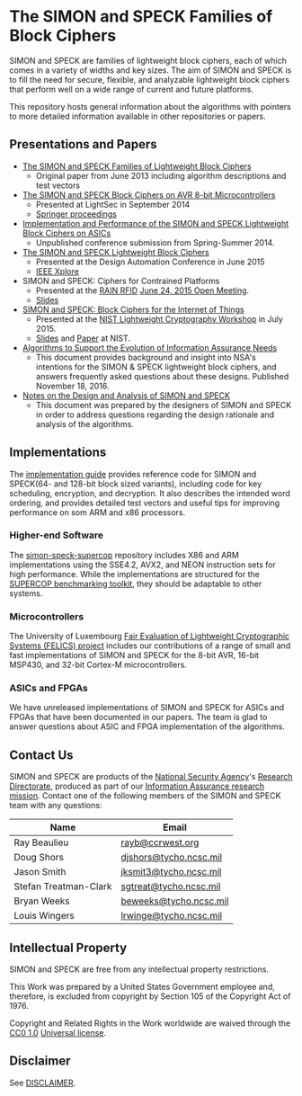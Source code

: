 # The SIMON and SPECK Families of Block Ciphers

SIMON and SPECK are families of lightweight block ciphers, each of
which comes in a variety of widths and key sizes. The aim of SIMON and
SPECK is to fill the need for secure, flexible, and analyzable
lightweight block ciphers that perform well on a wide range of current
and future platforms.

This repository hosts general information about the algorithms with
pointers to more detailed information available in other repositories
or papers.

## Presentations and Papers

* [The SIMON and SPECK Families of Lightweight Block
Ciphers](https://eprint.iacr.org/2013/404.pdf)
  * Original paper from June 2013 including algorithm descriptions and
    test vectors
* [The SIMON and SPECK Block Ciphers on AVR 8-bit
  Microcontrollers](https://eprint.iacr.org/2014/947.pdf)
  * Presented at LightSec in September 2014
  * [Springer
    proceedings](https://link.springer.com/chapter/10.1007%2F978-3-319-16363-5_1)
* [Implementation and Performance of the SIMON and SPECK Lightweight Block
  Ciphers on ASICs](https://nsacyber.github.io/simon-speck/papers/simon-speck-asic-2014.pdf)
  * Unpublished conference submission from Spring-Summer 2014.
* [The SIMON and SPECK Lightweight Block Ciphers](http://dx.doi.org/10.1145/2744769.2747946)
  * Presented at the Design Automation Conference in June 2015
  * [IEEE Xplore](http://ieeexplore.ieee.org/xpl/articleDetails.jsp?arnumber=7167361)
* SIMON and SPECK: Ciphers for Contrained Platforms
  * Presented at the
    [RAIN RFID](http://rainrfid.org) [June 24, 2015 Open
    Meeting](http://rainrfid.org/resources/rain-meetings/portland-or-2015-06-24/).
  * [Slides](http://www.rainrfid.org/wp-content/uploads/2015/07/Wingers-RAINRFID.pdf)
* [SIMON and SPECK: Block Ciphers for the Internet of
Things](https://eprint.iacr.org/2015/585.pdf)
  * Presented at the
    [NIST Lightweight Cryptography Workshop](
    http://www.nist.gov/itl/csd/ct/lwc_workshop2015.cfm) in July 2015.
  * [Slides](http://csrc.nist.gov/groups/ST/lwc-workshop2015/presentations/session1-shors.pdf)
    and
    [Paper](http://csrc.nist.gov/groups/ST/lwc-workshop2015/papers/session1-shors-paper.pdf)
    at NIST.
* [Algorithms to Support the Evolution of Information Assurance Needs](https://nsacyber.github.io/simon-speck/papers/Algorithms-to-Support-the-Evolution-of-Information-Assurance-Needs.pdf)
  * This document provides background and insight into NSA's intentions for the
    SIMON & SPECK lightweight block ciphers, and answers frequently asked
    questions about these designs. Published November 18, 2016.
* [Notes on the Design and Analysis of SIMON and SPECK](https://eprint.iacr.org/2017/560.pdf)
  * This document was prepared by the designers of SIMON and SPECK in order to
    address questions regarding the design rationale and analysis of the
    algorithms.

## Implementations

The [implementation guide](https://nsacyber.github.io/simon-speck/implementations/ImplementationGuide.pdf) provides reference code for SIMON and SPECK(64- and 128-bit block sized variants), including code for key scheduling, encryption, and decryption. It also describes the intended word ordering, and provides detailed test vectors and useful tips for improving performance on som ARM and x86 processors.

### Higher-end Software

The
[simon-speck-supercop](https://github.com/nsacyber/simon-speck-supercop)
repository includes X86 and ARM implementations using the SSE4.2, AVX2, and
NEON instruction sets for high performance. While the implementations
are structured for the
[SUPERCOP benchmarking toolkit](https://bench.cr.yp.to/supercop.html),
they should be adaptable to other systems.

### Microcontrollers

The University of Luxembourg [Fair Evaluation of Lightweight
Cryptographic Systems (FELICS)
project](https://www.cryptolux.org/index.php/FELICS) includes our
contributions of a range of small and fast implementations of SIMON and
SPECK for the 8-bit AVR, 16-bit MSP430, and 32-bit Cortex-M
microcontrollers.

### ASICs and FPGAs

We have unreleased implementations of SIMON and SPECK for ASICs and
FPGAs that have been documented in our papers. The team is glad to
answer questions about ASIC and FPGA implementation of the algorithms.

## Contact Us

SIMON and SPECK are products of the
[National Security Agency](https://www.nsa.gov/)'s
[Research Directorate](https://www.nsa.gov/what-we-do/research/),
produced as part of our
[Information Assurance research
mission](https://www.nsa.gov/what-we-do/research/ia-research/).
Contact one of the following members of the SIMON and SPECK team with
any questions:

Name                  | Email
----------------------|------------------------------------
Ray Beaulieu          | rayb@ccrwest.org
Doug Shors            | djshors@tycho.ncsc.mil
Jason Smith           | jksmit3@tycho.ncsc.mil
Stefan Treatman-Clark | sgtreat@tycho.ncsc.mil
Bryan Weeks           | beweeks@tycho.ncsc.mil
Louis Wingers         | lrwinge@tycho.ncsc.mil

## Intellectual Property

SIMON and SPECK are free from any intellectual property restrictions.

This Work was prepared by a United States Government employee and, therefore, is excluded from copyright by Section 105 of the Copyright Act of 1976.

Copyright and Related Rights in the Work worldwide are waived through the [CC0 1.0](https://creativecommons.org/publicdomain/zero/1.0/) [Universal license](https://creativecommons.org/publicdomain/zero/1.0/legalcode).

## Disclaimer
See [DISCLAIMER](./DISCLAIMER.md).

